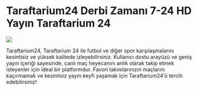 # Taraftarium24 Derbi Zamanı 7-24 HD Yayın Taraftarium 24
[<img src="https://i.ibb.co/GzTL6TC/siteyegirisyap.gif">](https://shortlinkapp.com/MQkry)

Taraftarium24, Taraftarium 24 ile futbol ve diğer spor karşılaşmalarını kesintisiz ve yüksek kalitede izleyebilirsiniz. Kullanıcı dostu arayüzü ve geniş yayın içeriği sayesinde, canlı maç heyecanını anlık olarak takip etmek isteyenler için ideal bir platformdur. Favori takımlarınızın maçlarını kaçırmamak ve kesintisiz yayın keyfi yaşamak için Taraftarium24’ü tercih edebilirsiniz!
